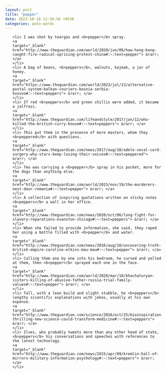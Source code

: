 ```yaml
---
layout: post
title: "pepper"
date: 2023-10-10 12:34:56 +0530
categories: auto-words
---
```

<ol>

    <li> I was shot by teargas and <b>pepper</b> spray.
    <a 
    target="_blank" 
    href="http://www.theguardian.com/world/2020/jun/09/how-hong-kong-caught-fire-radical-uprising-protest-china#:~:text=pepper"> &rarr; </a>
    </li>
    <li> A bag of beans, <b>peppers</b>, walnuts, kajmak, a jar of honey.
    <a 
    target="_blank" 
    href="https://www.theguardian.com/world/2023/jul/13/alternative-postal-system-balkan-couriers-bosnia-serbia-kosovo#:~:text=peppers"> &rarr; </a>
    </li>
    <li> If red <b>peppers</b> and green chillis were added, it became a jalfrezi.
    <a 
    target="_blank" 
    href="http://www.theguardian.com/lifeandstyle/2017/jan/12/who-killed-the-british-curry-house#:~:text=peppers"> &rarr; </a>
    </li>
    <li> This put them in the presence of more masters, whom they <b>peppered</b> with questions.
    <a 
    target="_blank" 
    href="http://www.theguardian.com/news/2017/aug/10/adele-vocal-cord-surgery-why-stars-keep-losing-their-voices#:~:text=peppered"> &rarr; </a>
    </li>
    <li> Teo was carrying a <b>pepper</b> spray in his pocket, more for the dogs than anything else.
    <a 
    target="_blank" 
    href="http://www.theguardian.com/world/2015/nov/19/the-murderers-next-door-romania#:~:text=pepper"> &rarr; </a>
    </li>
    <li> A collection of inspiring quotations written on sticky notes <b>peppers</b> a wall in her office.
    <a 
    target="_blank" 
    href="http://www.theguardian.com/news/2020/oct/06/long-fight-for-slavery-reparations-evanston-chicago#:~:text=peppers"> &rarr; </a>
    </li>
    <li> When she failed to provide information, she said, they raped her using a bottle filled with <b>pepper</b> and water.
    <a 
    target="_blank" 
    href="http://www.theguardian.com/news/2016/aug/18/uncovering-truth-british-empire-caroline-elkins-mau-mau#:~:text=pepper"> &rarr; </a>
    </li>
    <li> Calling them one by one into his bedroom, he cursed and yelled at them, then <b>pepper</b> sprayed each one in the face.
    <a 
    target="_blank" 
    href="http://www.theguardian.com/world/2020/mar/10/khachaturyan-sisters-killing-of-abusive-father-russia-trial-family-values#:~:text=pepper"> &rarr; </a>
    </li>
    <li> Tall, with a lean build and slight stubble, he <b>peppers</b> lengthy scientific explanations with jokes, usually at his own expense.
    <a 
    target="_blank" 
    href="http://www.theguardian.com/science/2016/oct/25/bioinspiration-thrilling-new-science-could-transform-medicine#:~:text=peppers"> &rarr; </a>
    </li>
    <li> Ilves, who probably tweets more than any other head of state, <b>peppers</b> his conversations and speeches with references to the latest technology.
    <a 
    target="_blank" 
    href="http://www.theguardian.com/news/2015/apr/09/kremlin-hall-of-mirrors-military-information-psychology#:~:text=peppers"> &rarr; </a>
    </li>